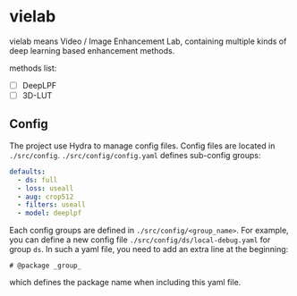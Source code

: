 # vielab

vielab means Video / Image Enhancement Lab, containing multiple kinds of deep learning based enhancement methods.

methods list:

- [ ] DeepLPF
- [ ] 3D-LUT

## Config

The project use Hydra to manage config files. Config files are located in `./src/config`. `./src/config/config.yaml` defines sub-config groups:

```yaml
defaults: 
  - ds: full
  - loss: useall
  - aug: crop512
  - filters: useall
  - model: deeplpf
```
Each config groups are defined in `./src/config/<group_name>`. For example, you can define a new config file `./src/config/ds/local-debug.yaml` for group `ds`. In such a yaml file, you need to add an extra line at the beginning:

```
# @package _group_
```
which defines the package name when including this yaml file.